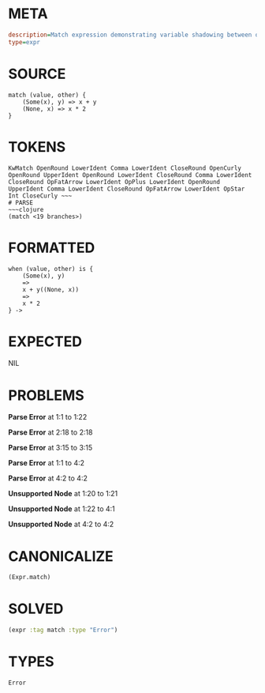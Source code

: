 # META
~~~ini
description=Match expression demonstrating variable shadowing between outer scope and branches
type=expr
~~~
# SOURCE
~~~roc
match (value, other) {
    (Some(x), y) => x + y
    (None, x) => x * 2
}
~~~
# TOKENS
~~~text
KwMatch OpenRound LowerIdent Comma LowerIdent CloseRound OpenCurly OpenRound UpperIdent OpenRound LowerIdent CloseRound Comma LowerIdent CloseRound OpFatArrow LowerIdent OpPlus LowerIdent OpenRound UpperIdent Comma LowerIdent CloseRound OpFatArrow LowerIdent OpStar Int CloseCurly ~~~
# PARSE
~~~clojure
(match <19 branches>)
~~~
# FORMATTED
~~~roc
when (value, other) is {
	(Some(x), y)
	=>
	x + y((None, x))
	=>
	x * 2
} -> 
~~~
# EXPECTED
NIL
# PROBLEMS
**Parse Error**
at 1:1 to 1:22

**Parse Error**
at 2:18 to 2:18

**Parse Error**
at 3:15 to 3:15

**Parse Error**
at 1:1 to 4:2

**Parse Error**
at 4:2 to 4:2

**Unsupported Node**
at 1:20 to 1:21

**Unsupported Node**
at 1:22 to 4:1

**Unsupported Node**
at 4:2 to 4:2

# CANONICALIZE
~~~clojure
(Expr.match)
~~~
# SOLVED
~~~clojure
(expr :tag match :type "Error")
~~~
# TYPES
~~~roc
Error
~~~
